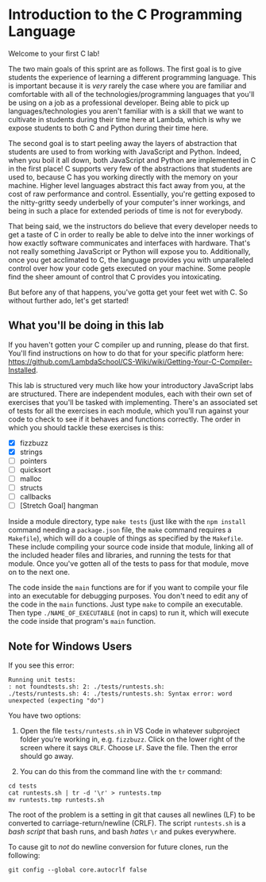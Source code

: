 # Introduction to the C Programming Language

Welcome to your first C lab! 

The two main goals of this sprint are as follows. The first goal is to give students the experience of learning a different programming language. This is important because it is _very_ rarely the case where you are familiar and comfortable with all of the technologies/programming languages that you'll be using on a job as a professional developer. Being able to pick up languages/technologies you aren't familiar with is a skill that we want to cultivate in students during their time here at Lambda, which is why we expose students to both C and Python during their time here.

The second goal is to start peeling away the layers of abstraction that students are used to from working with JavaScript and Python. Indeed, when you boil it all down, both JavaScript and Python are implemented in C in the first place! C supports very few of the abstractions that students are used to, because C has you working directly with the memory on your machine. Higher level languages abstract this fact away from you, at the cost of raw performance and control. Essentially, you're getting exposed to the nitty-gritty seedy underbelly of your computer's inner workings, and being in such a place for extended periods of time is not for everybody. 

That being said, we the instructors do believe that every developer needs to get a taste of C in order to really be able to delve into the inner workings of how exactly software communicates and interfaces with hardware. That's not really something JavaScript or Python will expose you to. Additionally, once you get acclimated to C, the language provides you with unparalleled control over how your code gets executed on your machine. Some people find the sheer amount of control that C provides you intoxicating. 

But before any of that happens, you've gotta get your feet wet with C. So without further ado, let's get started!

## What you'll be doing in this lab

If you haven't gotten your C compiler up and running, please do that first. You'll find instructions on how to do that for your specific platform here: https://github.com/LambdaSchool/CS-Wiki/wiki/Getting-Your-C-Compiler-Installed.

This lab is structured very much like how your introductory JavaScript labs are structured. There are independent modules, each with their own set of exercises that you'll be tasked with implementing. There's an associated set of tests for all the exercises in each module, which you'll run against your code to check to see if it behaves and functions correctly. The order in which you should tackle these exercises is this:

  - [x] fizzbuzz
  - [x] strings
  - [ ] pointers
  - [ ] quicksort
  - [ ] malloc
  - [ ] structs
  - [ ] callbacks
  - [ ] [Stretch Goal] hangman

Inside a module directory, type `make tests` (just like with the `npm install` command needing a `package.json` file, the `make` command requires a `Makefile`), which will do a couple of things as specified by the `Makefile`. These include compiling your source code inside that module, linking all of the included header files and libraries, and running the tests for that module. Once you've gotten all of the tests to pass for that module, move on to the next one.

The code inside the `main` functions are for if you want to compile your file into an executable for debugging purposes. You don't need to edit any of the code in the `main` functions. Just type `make` to compile an executable. Then type `./NAME_OF_EXECUTABLE` (not in caps) to run it, which will execute the code inside that program's `main` function.

## Note for Windows Users

If you see this error:

  ```
  Running unit tests:
  : not foundtests.sh: 2: ./tests/runtests.sh:
  ./tests/runtests.sh: 4: ./tests/runtests.sh: Syntax error: word unexpected (expecting "do")
  ```

  You have two options:

  1. Open the file `tests/runtests.sh` in VS Code in whatever subproject folder you’re working in, e.g. `fizzbuzz`. Click on the lower right of the screen where it says `CRLF`. Choose `LF`. Save the file. Then the error should go away.

  2. You can do this from the command line with the `tr` command:

  ```
  cd tests
  cat runtests.sh | tr -d '\r' > runtests.tmp
  mv runtests.tmp runtests.sh
  ```

  The root of the problem is a setting in git that causes all newlines (LF) to be converted to carriage-return/newline (CRLF). The script `runtests.sh` is a _bash script_ that bash runs, and bash *hates* `\r` and pukes everywhere.

  To cause git to _not_ do newline conversion for future clones, run the following:

  ```
  git config --global core.autocrlf false
  ```
